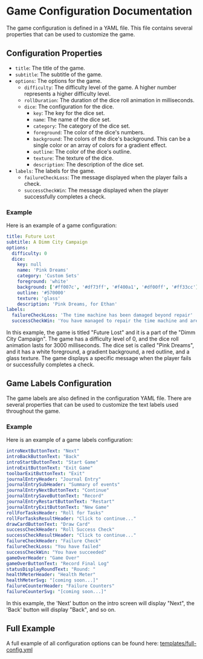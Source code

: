 # Game Configuration Documentation

The game configuration is defined in a YAML file. This file contains several properties that can be used to customize the game.

## Configuration Properties

- `title`: The title of the game.
- `subtitle`: The subtitle of the game.
- `options`: The options for the game.
  - `difficulty`: The difficulty level of the game. A higher number represents a higher difficulty level.
  - `rollDuration`: The duration of the dice roll animation in milliseconds.
  - `dice`: The configuration for the dice.
    - `key`: The key for the dice set.
    - `name`: The name of the dice set.
    - `category`: The category of the dice set.
    - `foreground`: The color of the dice's numbers.
    - `background`: The colors of the dice's background. This can be a single color or an array of colors for a gradient effect.
    - `outline`: The color of the dice's outline.
    - `texture`: The texture of the dice.
    - `description`: The description of the dice set.
- `labels`: The labels for the game.
  - `failureCheckLoss`: The message displayed when the player fails a check.
  - `successCheckWin`: The message displayed when the player successfully completes a check.

### Example

Here is an example of a game configuration:

```yaml
title: Future Lost
subtitle: A Dimm City Campaign
options:
  difficulty: 0
  dice:
    key: null
    name: 'Pink Dreams'
    category: 'Custom Sets'
    foreground: 'white'
    background: ['#ff007c', '#df73ff', '#f400a1', '#df00ff', '#ff33cc']
    outline: '#570000'
    texture: 'glass'
    description: 'Pink Dreams, for Ethan'
labels:
  failureCheckLoss: 'The time machine has been damaged beyond repair'
  successCheckWin: 'You have managed to repair the time machine and are able to return home!'
```

In this example, the game is titled "Future Lost" and it is a part of the "Dimm City Campaign". The game has a difficulty level of 0, and the dice roll animation lasts for 3000 milliseconds. The dice set is called "Pink Dreams", and it has a white foreground, a gradient background, a red outline, and a glass texture. The game displays a specific message when the player fails or successfully completes a check.

## Game Labels Configuration

The game labels are also defined in the configuration YAML file. There are several properties that can be used to customize the text labels used throughout the game. 


### Example

Here is an example of a game labels configuration:

```yaml
introNextButtonText: "Next"
introBackButtonText: "Back"
introStartButtonText: "Start Game"
introExitButtonText: "Exit Game"
toolbarExitButtonText: "Exit"
journalEntryHeader: "Journal Entry"
journalEntrySubHeader: "Summary of events"
journalEntryNextButtonText: "Continue"
journalEntrySaveButtonText: "Record"
journalEntryRestartButtonText: "Restart"
journalEntryExitButtonText: "New Game"
rollForTasksHeader: "Roll for Tasks"
rollForTasksResultHeader: "Click to continue..."
drawCardButtonText: "Draw Card"
successCheckHeader: "Roll Success Check"
successCheckResultHeader: "Click to continue..."
failureCheckHeader: "Failure Check"
failureCheckLoss: "You have failed"
successCheckWin: "You have succeeded"
gameOverHeader: "Game Over"
gameOverButtonText: "Record Final Log"
statusDisplayRoundText: "Round: "
healthMeterHeader: "Health Meter"
healthMeterSvg: "[coming soon...]"
failureCounterHeader: "Failure Counters"
failureCounterSvg: "[coming soon...]"
```

In this example, the 'Next' button on the intro screen will display "Next", the 'Back' button will display "Back", and so on.

## Full Example

A full example of all configuration options can be found here: [templates/full-config.yml](./templates/full-config.yml)

